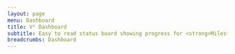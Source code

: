 ```yaml
---
layout: page
menu: Dashboard
title: V² Dashboard
subtitle: Easy to read status board showing progress for <strong>Milestones</strong>, <strong>Sprints</strong>, <strong>Issues</strong> and <strong>Tasks</strong> with lots of easily configurable filters to narrow down the information. Good starting point to get involved.
breadcrumbs: Dashboard
---
```

